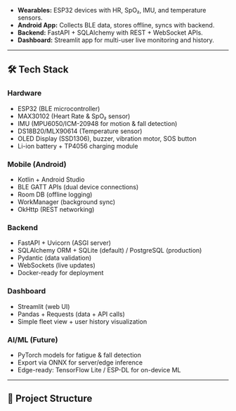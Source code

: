 
- **Wearables:** ESP32 devices with HR, SpO₂, IMU, and temperature sensors.  
- **Android App:** Collects BLE data, stores offline, syncs with backend.  
- **Backend:** FastAPI + SQLAlchemy with REST + WebSocket APIs.  
- **Dashboard:** Streamlit app for multi-user live monitoring and history.  

---

## 🛠 Tech Stack

### **Hardware**
- ESP32 (BLE microcontroller)  
- MAX30102 (Heart Rate & SpO₂ sensor)  
- IMU (MPU6050/ICM-20948 for motion & fall detection)  
- DS18B20/MLX90614 (Temperature sensor)  
- OLED Display (SSD1306), buzzer, vibration motor, SOS button  
- Li-ion battery + TP4056 charging module  

### **Mobile (Android)**
- Kotlin + Android Studio  
- BLE GATT APIs (dual device connections)  
- Room DB (offline logging)  
- WorkManager (background sync)  
- OkHttp (REST networking)  

### **Backend**
- FastAPI + Uvicorn (ASGI server)  
- SQLAlchemy ORM + SQLite (default) / PostgreSQL (production)  
- Pydantic (data validation)  
- WebSockets (live updates)  
- Docker-ready for deployment  

### **Dashboard**
- Streamlit (web UI)  
- Pandas + Requests (data + API calls)  
- Simple fleet view + user history visualization  

### **AI/ML (Future)**
- PyTorch models for fatigue & fall detection  
- Export via ONNX for server/edge inference  
- Edge-ready: TensorFlow Lite / ESP-DL for on-device ML  

---

## 📂 Project Structure

